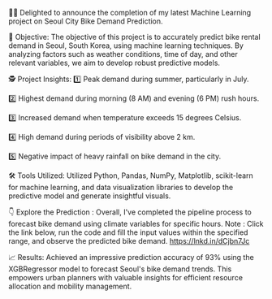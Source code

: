 🚴‍♂️ Delighted to announce the completion of my latest Machine Learning project on Seoul City Bike Demand Prediction.



🎯 Objective: 
The objective of this project is to accurately predict bike rental demand in Seoul, South Korea, using machine learning techniques. By analyzing factors such as weather conditions, time of day, and other relevant variables, we aim to develop robust predictive models.


🕵 Project Insights:
1️⃣ Peak demand during summer, particularly in July.

2️⃣ Highest demand during morning (8 AM) and evening (6 PM) rush hours.

3️⃣ Increased demand when temperature exceeds 15 degrees Celsius.

4️⃣ High demand during periods of visibility above 2 km.

5️⃣ Negative impact of heavy rainfall on bike demand in the city.



🛠️ Tools Utilized: 
Utilized Python, Pandas, NumPy, Matplotlib, scikit-learn for machine learning, and data visualization libraries to develop the predictive model and generate insightful visuals.



👇 Explore the Prediction :
Overall, I've completed the pipeline process to forecast bike demand using climate variables for specific hours. Note : Click the link below, run the code and fill the input values within the specified range, and observe the predicted bike demand.
https://lnkd.in/dCjbn7Jc



📈 Results: 
Achieved an impressive prediction accuracy of 93% using the XGBRegressor model to forecast Seoul's bike demand trends. This empowers urban planners with valuable insights for efficient resource allocation and mobility management. 
